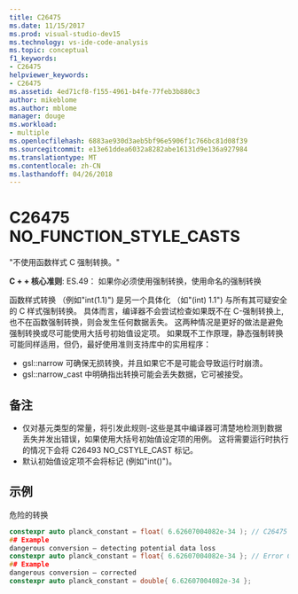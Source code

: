 ```yaml
---
title: C26475
ms.date: 11/15/2017
ms.prod: visual-studio-dev15
ms.technology: vs-ide-code-analysis
ms.topic: conceptual
f1_keywords:
- C26475
helpviewer_keywords:
- C26475
ms.assetid: 4ed71cf8-f155-4961-b4fe-77feb3b880c3
author: mikeblome
ms.author: mblome
manager: douge
ms.workload:
- multiple
ms.openlocfilehash: 6883ae930d3aeb5bf96e5906f1c766bc81d08f39
ms.sourcegitcommit: e13e61ddea6032a8282abe16131d9e136a927984
ms.translationtype: MT
ms.contentlocale: zh-CN
ms.lasthandoff: 04/26/2018
---
```

# <a name="c26475-nofunctionstylecasts"></a>C26475 NO_FUNCTION_STYLE_CASTS
"不使用函数样式 C 强制转换。"

**C + + 核心准则**: ES.49： 如果你必须使用强制转换，使用命名的强制转换

函数样式转换 （例如"int(1.1)") 是另一个具体化 （如"(int) 1.1") 与所有其可疑安全的 C 样式强制转换。 具体而言，编译器不会尝试检查如果既不在 C-强制转换上, 也不在函数强制转换，则会发生任何数据丢失。 这两种情况是更好的做法是避免强制转换或尽可能使用大括号初始值设定项。 如果既不工作原理，静态强制转换可能同样适用，但仍，最好使用准则支持库中的实用程序：
-   gsl::narrow 可确保无损转换，并且如果它不是可能会导致运行时崩溃。
-   gsl::narrow_cast 中明确指出转换可能会丢失数据，它可被接受。

## <a name="remarks"></a>备注
 -  仅对基元类型的常量，将引发此规则-这些是其中编译器可清楚地检测到数据丢失并发出错误，如果使用大括号初始值设定项的用例。 这将需要运行时执行的情况下会将 C26493 NO_CSTYLE_CAST 标记。
-  默认初始值设定项不会将标记 (例如"int()")。
## <a name="example"></a>示例
危险的转换

```cpp
constexpr auto planck_constant = float( 6.62607004082e-34 ); // C26475
## Example
dangerous conversion – detecting potential data loss
constexpr auto planck_constant = float{ 6.62607004082e-34 }; // Error C2397
## Example
dangerous conversion – corrected
constexpr auto planck_constant = double{ 6.62607004082e-34 };
```

